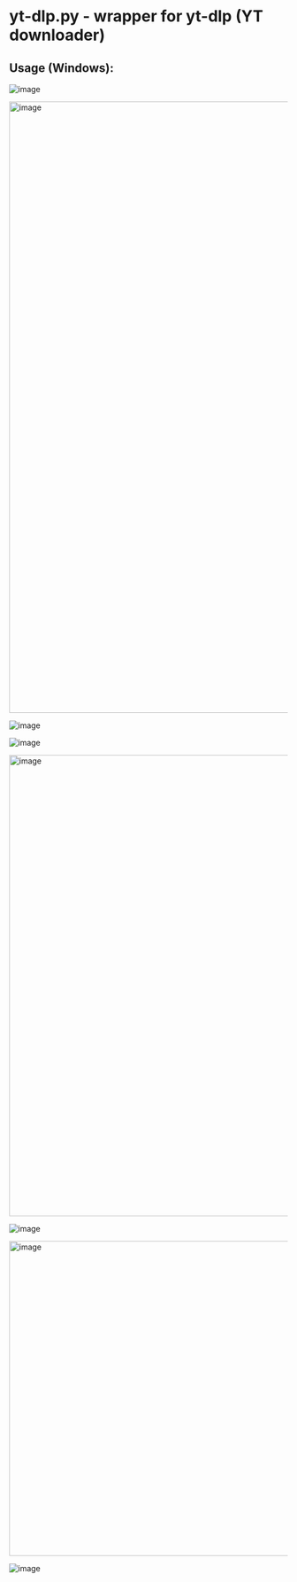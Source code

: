 # yt-dlp.py - wrapper for yt-dlp (YT downloader)

## Usage (Windows):
![image](https://user-images.githubusercontent.com/61011995/154809643-6553100b-2239-4bed-8666-c97ff0f51b7e.png)

<img width="1103" alt="image" src="https://user-images.githubusercontent.com/61011995/154809980-f0a38969-de6c-4c2f-96f9-d6aba22170a4.png">

![image](https://user-images.githubusercontent.com/61011995/154809702-311d9348-18cf-4619-8eb7-28fde0e29ea1.png)

![image](https://user-images.githubusercontent.com/61011995/154809724-c3470292-3c50-4451-b268-35c20becb189.png)

<img width="832" alt="image" src="https://user-images.githubusercontent.com/61011995/154809786-d11db2b8-b932-4eb4-8ee4-5a17ef0a8939.png">

![image](https://user-images.githubusercontent.com/61011995/154809811-9abeb308-48d3-4fc6-bc19-8ed90f800887.png)

<img width="568" alt="image" src="https://user-images.githubusercontent.com/61011995/154809886-8d730493-87ac-4650-a000-8d4160ba2918.png">


![image](https://user-images.githubusercontent.com/61011995/154809922-e0bc4a36-6d60-40d0-9888-e0e11183dec2.png)



